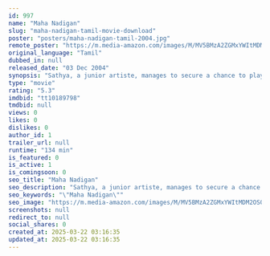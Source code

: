 ```yaml
---
id: 997
name: "Maha Nadigan"
slug: "maha-nadigan-tamil-movie-download"
poster: "posters/maha-nadigan-tamil-2004.jpg"
remote_poster: "https://m.media-amazon.com/images/M/MV5BMzA2ZGMxYWItMDM2OS00MWJlLWJjMWUtMDliMjEyOWRkNmNkXkEyXkFqcGdeQXVyMTEzNzg0Mjkx._V1_SX300.jpg"
original_language: "Tamil"
dubbed_in: null
released_date: "03 Dec 2004"
synopsis: "Sathya, a junior artiste, manages to secure a chance to play a hero in a movie. As his fame gradually increases, he is ambitious to become the chief minister of the state."
type: "movie"
rating: "5.3"
imdbid: "tt10189798"
tmdbid: null
views: 0
likes: 0
dislikes: 0
author_id: 1
trailer_url: null
runtime: "134 min"
is_featured: 0
is_active: 1
is_comingsoon: 0
seo_title: "Maha Nadigan"
seo_description: "Sathya, a junior artiste, manages to secure a chance to play a hero in a movie. As his fame gradually increases, he is ambitious to become the chief minister of the state."
seo_keywords: "\"Maha Nadigan\""
seo_image: "https://m.media-amazon.com/images/M/MV5BMzA2ZGMxYWItMDM2OS00MWJlLWJjMWUtMDliMjEyOWRkNmNkXkEyXkFqcGdeQXVyMTEzNzg0Mjkx._V1_SX300.jpg"
screenshots: null
redirect_to: null
social_shares: 0
created_at: 2025-03-22 03:16:35
updated_at: 2025-03-22 03:16:35
---
```


